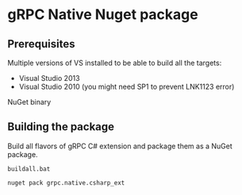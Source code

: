 gRPC Native Nuget package
=========================

Prerequisites
-------------
Multiple versions of VS installed to be able to build all the targets:
* Visual Studio 2013
* Visual Studio 2010 (you might need SP1 to prevent LNK1123 error)

NuGet binary

Building the package
--------------------

Build all flavors of gRPC C# extension and package them as a NuGet package.
```
buildall.bat

nuget pack grpc.native.csharp_ext
```